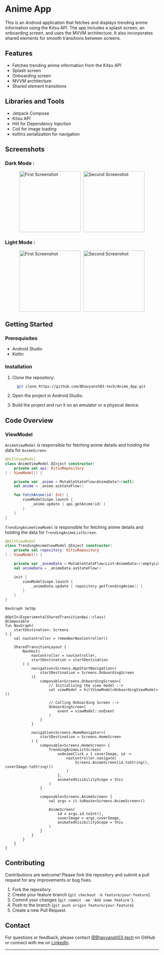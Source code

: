 # Anime App

This is an Android application that fetches and displays trending anime information using the Kitsu API. The app includes a splash screen, an onboarding screen, and uses the MVVM architecture. It also incorporates shared elements for smooth transitions between screens.

## Features

- Fetches trending anime information from the Kitsu API
- Splash screen
- Onboarding screen
- MVVM architecture
- Shared element transitions

## Libraries and Tools

- Jetpack Compose
- Kitsu API
- Hilt for Dependency Injection
- Coil for image loading
- kotlinx.serialization for navigation

## Screenshots
### Dark Mode :
<div style="display: flex; justify-content: center; align-items: center;">
    <img src="https://github.com/user-attachments/assets/3a59f7f4-39e0-4da4-8239-71aea389eb71" alt="First Screenshot" style="width: 200px; height: auto; margin-right: 10px;">
    <img src="https://github.com/user-attachments/assets/d08acb33-87b1-47f8-b271-a14de9e0392e" alt="Second Screenshot" style="width: 200px; height: auto;">
</div>

### Light Mode :
<div style="display: flex; justify-content: center; align-items: center;">
    <img src="https://github.com/user-attachments/assets/f16a180a-2b9b-4c75-8913-7de66c2e469e" alt="First Screenshot" style="width: 200px; height: auto; margin-right: 10px;">
    <img src="https://github.com/user-attachments/assets/77c29526-e106-4104-a1f8-b84c888c69cb" alt="Second Screenshot" style="width: 200px; height: auto;">
</div>

## Getting Started

### Prerequisites

- Android Studio
- Kotlin

### Installation

1. Clone the repository:

   ```bash
     git clone https://github.com/Bhavyansh03-tech/Anime_App.git
   ```
   
2. Open the project in Android Studio.
3. Build the project and run it on an emulator or a physical device.

## Code Overview

### ViewModel

`AnimeViewModel` is responsible for fetching anime details and holding the data for `AnimeScreen`.

```kotlin
@HiltViewModel
class AnimeViewModel @Inject constructor(
    private val api: KitsuRepository
) : ViewModel() {

    private var _anime = MutableStateFlow<AnimeData?>(null)
    val anime = _anime.asStateFlow()

    fun fetchAnime(id: Int) {
        viewModelScope.launch {
            _anime.update { api.getAnime(id) }
        }
    }
}
```

`TrendingAnimeViewModel` is responsible for fetching anime details and holding the data for `TrendingAnimeListScreen`.

```kotlin
@HiltViewModel
class TrendingAnimeViewModel @Inject constructor(
    private val repository: KitsuRepository
) : ViewModel() {

    private var _animeData = MutableStateFlow<List<AnimeData>>(emptyList())
    val animeData = _animeData.asStateFlow()

    init {
        viewModelScope.launch {
            _animeData.update { repository.getTrendingAnime() }
        }
    }
}
```

`NavGraph SetUp`

```koltin
@OptIn(ExperimentalSharedTransitionApi::class)
@Composable
fun NavGraph(
    startDestination: Screens
) {
    val navController = rememberNavController()

    SharedTransitionLayout {
        NavHost(
            navController = navController,
            startDestination = startDestination
        ) {
            navigation<Screens.AppStartNavigation>(
                startDestination = Screens.OnboardingScreen
            ){
                composable<Screens.OnboardingScreen>{
                    // Initializing the view model :->
                    val viewModel = hiltViewModel<OnboardingViewModel>()

                    // Calling Onboarding Screen :->
                    OnboardingScreen(
                        event = viewModel::onEvent
                    )
                }
            }

            navigation<Screens.HomeNavigator>(
                startDestination = Screens.HomeScreen
            ) {
                composable<Screens.HomeScreen> {
                    TrendingAnimeListScreen(
                        onAnimeClick = { coverImage, id ->
                            navController.navigate(
                                Screens.AnimeScreen(id.toString(), coverImage.toString())
                            )
                        },
                        animatedVisibilityScope = this
                    )
                }

                composable<Screens.AnimeScreen> {
                    val args = it.toRoute<Screens.AnimeScreen>()

                    AnimeScreen(
                        id = args.id.toInt(),
                        coverImage = args.coverImage,
                        animatedVisibilityScope = this
                    )
                }
            }
        }
    }
}
```

## Contributing

Contributions are welcome! Please fork the repository and submit a pull request for any improvements or bug fixes.

1. Fork the repository.
2. Create your feature branch (`git checkout -b feature/your-feature`).
3. Commit your changes (`git commit -am 'Add some feature'`).
4. Push to the branch (`git push origin feature/your-feature`).
5. Create a new Pull Request.

## Contact

For questions or feedback, please contact [@Bhavyansh03-tech](https://github.com/Bhavyansh03-tech) on GitHub or connect with me on [LinkedIn](https://www.linkedin.com/in/bhavyansh03/).

---
